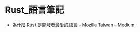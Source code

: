 # Rust_語言筆記

- [為什麼 Rust 是開發者最愛的語言 – Mozilla Taiwan – Medium](https://medium.com/@moz2000tw/%E7%82%BA%E4%BB%80%E9%BA%BC-rust-%E6%98%AF%E9%96%8B%E7%99%BC%E8%80%85%E6%9C%80%E6%84%9B%E7%9A%84%E8%AA%9E%E8%A8%80-92787fa92390)

